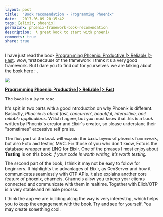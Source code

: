 ```yaml
---
layout: post
title:  "Book recomendation - Programming Phoenix"
date:   2017-03-09 20:35:42
tags: [elixir, phoenix]
permalink: phoenix-framework-book-recomendation
description:  A great book to start with phoenix
comments: true
share: true
---
```


I have just read the book <a target="_blank" href="https://www.amazon.com/gp/product/1680501453/ref=as_li_tl?ie=UTF8&camp=1789&creative=9325&creativeASIN=1680501453&linkCode=as2&tag=throwexcept0f-20&linkId=0f4384848b45c1653b3f3c4f3bbc9552">Programming Phoenix: Productive |&gt; Reliable |&gt; Fast</a><img src="//ir-na.amazon-adsystem.com/e/ir?t=throwexcept0f-20&l=am2&o=1&a=1680501453" width="1" height="1" border="0" alt="" style="border:none !important; margin:0px !important;" />. Wow, first because of the framework, I think it's a very good framework. But I dare you to find out for yourselves, we are talking about the book here :).

<a target="_blank"  href="https://www.amazon.com/gp/product/1680501453/ref=as_li_tl?ie=UTF8&camp=1789&creative=9325&creativeASIN=1680501453&linkCode=as2&tag=throwexcept0f-20&linkId=31e7504416c3ad44bfa92cd966a1ea4b"><img border="0" src="//ws-na.amazon-adsystem.com/widgets/q?_encoding=UTF8&MarketPlace=US&ASIN=1680501453&ServiceVersion=20070822&ID=AsinImage&WS=1&Format=_SL250_&tag=throwexcept0f-20" ></a><img src="//ir-na.amazon-adsystem.com/e/ir?t=throwexcept0f-20&l=am2&o=1&a=1680501453" width="1" height="1" border="0" alt="" style="border:none !important; margin:0px !important;" />

<a target="_blank" href="https://www.amazon.com/gp/product/1680501453/ref=as_li_tl?ie=UTF8&camp=1789&creative=9325&creativeASIN=1680501453&linkCode=as2&tag=throwexcept0f-20&linkId=0f4384848b45c1653b3f3c4f3bbc9552"><b>Programming Phoenix: Productive |&gt; Reliable |&gt; Fast</b></a><img src="//ir-na.amazon-adsystem.com/e/ir?t=throwexcept0f-20&l=am2&o=1&a=1680501453" width="1" height="1" border="0" alt="" style="border:none !important; margin:0px !important;" />

The book is a joy to read.

It's split in two parts with a good introduction on why Phoenix is different. Basically, *Phoenix is about fast, concurrent, beautiful, interactive, and reliable applications*. Which I agree, but you must know that this is a book written by Phoenix's creator and Elixir's creator, so please understand their "sometimes" excessive self praise.

The first part of the book will explain the basic layers of phoenix framework, but also Ecto and testing MVC. For those of you who don't know, Ecto is the database wrapper and LINQ for Elixir. One of the phrases I most enjoy about **Testing** is on this book: *If your code is worth writing, it’s worth testing.*

The second part of the book, I think it may not be  easy to follow for beginners. It highlights the advantages of Elixir, as GenServer and how it communicates seamlessly with OTP APIs. It also explains another core feature of phoenix, channels. Channels allow you to keep your clients connected and communicate with them in realtime. Together with Elixir/OTP is a very stable and reliable process.

 I think the app we are building along the way is very interesting, which helps you to keep the engagement with the book. Try and see for yourself. You may create something cool.


